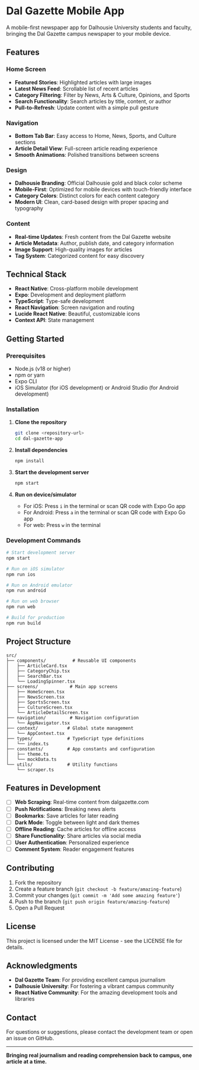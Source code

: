 # Dal Gazette Mobile App

A mobile-first newspaper app for Dalhousie University students and faculty, bringing the Dal Gazette campus newspaper to your mobile device.

## Features

### Home Screen
- **Featured Stories**: Highlighted articles with large images
- **Latest News Feed**: Scrollable list of recent articles
- **Category Filtering**: Filter by News, Arts & Culture, Opinions, and Sports
- **Search Functionality**: Search articles by title, content, or author
- **Pull-to-Refresh**: Update content with a simple pull gesture

### Navigation
- **Bottom Tab Bar**: Easy access to Home, News, Sports, and Culture sections
- **Article Detail View**: Full-screen article reading experience
- **Smooth Animations**: Polished transitions between screens

### Design
- **Dalhousie Branding**: Official Dalhousie gold and black color scheme
- **Mobile-First**: Optimized for mobile devices with touch-friendly interface
- **Category Colors**: Distinct colors for each content category
- **Modern UI**: Clean, card-based design with proper spacing and typography

### Content
- **Real-time Updates**: Fresh content from the Dal Gazette website
- **Article Metadata**: Author, publish date, and category information
- **Image Support**: High-quality images for articles
- **Tag System**: Categorized content for easy discovery

## Technical Stack

- **React Native**: Cross-platform mobile development
- **Expo**: Development and deployment platform
- **TypeScript**: Type-safe development
- **React Navigation**: Screen navigation and routing
- **Lucide React Native**: Beautiful, customizable icons
- **Context API**: State management

## Getting Started

### Prerequisites

- Node.js (v18 or higher)
- npm or yarn
- Expo CLI
- iOS Simulator (for iOS development) or Android Studio (for Android development)

### Installation

1. **Clone the repository**
   ```bash
   git clone <repository-url>
   cd dal-gazette-app
   ```

2. **Install dependencies**
   ```bash
   npm install
   ```

3. **Start the development server**
   ```bash
   npm start
   ```

4. **Run on device/simulator**
   - For iOS: Press `i` in the terminal or scan QR code with Expo Go app
   - For Android: Press `a` in the terminal or scan QR code with Expo Go app
   - For web: Press `w` in the terminal

### Development Commands

```bash
# Start development server
npm start

# Run on iOS simulator
npm run ios

# Run on Android emulator
npm run android

# Run on web browser
npm run web

# Build for production
npm run build
```

## Project Structure

```
src/
├── components/          # Reusable UI components
│   ├── ArticleCard.tsx
│   ├── CategoryChip.tsx
│   ├── SearchBar.tsx
│   └── LoadingSpinner.tsx
├── screens/            # Main app screens
│   ├── HomeScreen.tsx
│   ├── NewsScreen.tsx
│   ├── SportsScreen.tsx
│   ├── CultureScreen.tsx
│   └── ArticleDetailScreen.tsx
├── navigation/         # Navigation configuration
│   └── AppNavigator.tsx
├── context/           # Global state management
│   └── AppContext.tsx
├── types/             # TypeScript type definitions
│   └── index.ts
├── constants/         # App constants and configuration
│   ├── theme.ts
│   └── mockData.ts
└── utils/             # Utility functions
    └── scraper.ts
```

## Features in Development

- [ ] **Web Scraping**: Real-time content from dalgazette.com
- [ ] **Push Notifications**: Breaking news alerts
- [ ] **Bookmarks**: Save articles for later reading
- [ ] **Dark Mode**: Toggle between light and dark themes
- [ ] **Offline Reading**: Cache articles for offline access
- [ ] **Share Functionality**: Share articles via social media
- [ ] **User Authentication**: Personalized experience
- [ ] **Comment System**: Reader engagement features

## Contributing

1. Fork the repository
2. Create a feature branch (`git checkout -b feature/amazing-feature`)
3. Commit your changes (`git commit -m 'Add some amazing feature'`)
4. Push to the branch (`git push origin feature/amazing-feature`)
5. Open a Pull Request

## License

This project is licensed under the MIT License - see the LICENSE file for details.

## Acknowledgments

- **Dal Gazette Team**: For providing excellent campus journalism
- **Dalhousie University**: For fostering a vibrant campus community
- **React Native Community**: For the amazing development tools and libraries

## Contact

For questions or suggestions, please contact the development team or open an issue on GitHub.

---

**Bringing real journalism and reading comprehension back to campus, one article at a time.**
